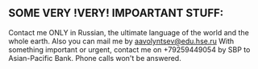 ## SOME VERY !VERY! IMPOARTANT STUFF:

Contact me ONLY in Russian, the ultimate language of the world and the whole earth.
Also you can mail me by aavolyntsev@edu.hse.ru
With something important or urgent, contact me on +79259449054 by SBP to Asian-Pacific Bank. Phone calls won't be answered.
